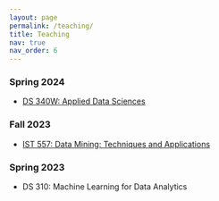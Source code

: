 ```yaml
---
layout: page
permalink: /teaching/
title: Teaching
nav: true
nav_order: 6
---
```


### Spring 2024
* [DS 340W: Applied Data Sciences](https://sites.psu.edu/lulin/ds-340w-applied-data-sciences-spring-2024/)

### Fall 2023
* [IST 557: Data Mining: Techniques and Applications](https://sites.psu.edu/lulin/ist557-fall20223/)

### Spring 2023
* DS 310: Machine Learning for Data Analytics
